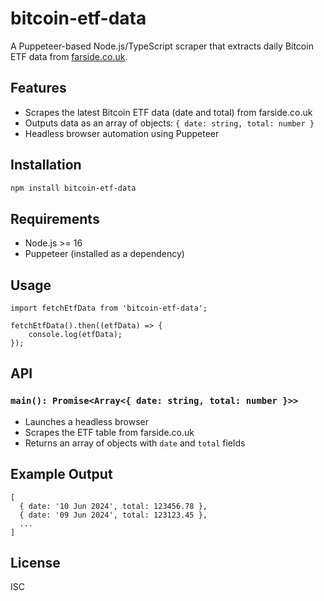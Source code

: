 # bitcoin-etf-data

A Puppeteer-based Node.js/TypeScript scraper that extracts daily Bitcoin ETF data from [farside.co.uk](https://farside.co.uk/btc/).

## Features
- Scrapes the latest Bitcoin ETF data (date and total) from farside.co.uk
- Outputs data as an array of objects: `{ date: string, total: number }`
- Headless browser automation using Puppeteer

## Installation

```sh
npm install bitcoin-etf-data
```

## Requirements
- Node.js >= 16
- Puppeteer (installed as a dependency)

## Usage

```
import fetchEtfData from 'bitcoin-etf-data';

fetchEtfData().then((etfData) => {
    console.log(etfData);
});
```

## API

### `main(): Promise<Array<{ date: string, total: number }>>`
- Launches a headless browser
- Scrapes the ETF table from farside.co.uk
- Returns an array of objects with `date` and `total` fields

## Example Output
```
[
  { date: '10 Jun 2024', total: 123456.78 },
  { date: '09 Jun 2024', total: 123123.45 },
  ...
]
```

## License

ISC 